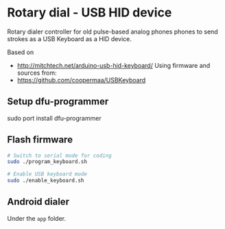 # Rotary dial - USB HID device
Rotary dialer controller for old pulse-based analog phones phones to
send strokes as a USB Keyboard as a HID device.

Based on
 - http://mitchtech.net/arduino-usb-hid-keyboard/
Using firmware and sources from:
 - https://github.com/coopermaa/USBKeyboard 

## Setup dfu-programmer
sudo port install dfu-programmer


## Flash firmware
```bash
# Switch to serial mode for coding
sudo ./program_keyboard.sh

# Enable USB keyboard mode
sudo ./enable_keyboard.sh
```

## Android dialer
Under the `app` folder.